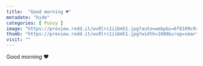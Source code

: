 ```yaml
---
title:  "Good morning ♥️"
metadate: "hide"
categories: [ Pussy ]
image: "https://preview.redd.it/wv8lrc1iibm51.jpg?auto=webp&s=6f8109c9a0a866111061bf9b58d9fb4550de9d02"
thumb: "https://preview.redd.it/wv8lrc1iibm51.jpg?width=1080&crop=smart&auto=webp&s=a3120605bbc8f6fc6cbd81b9fe7c4ccf9ef8646d"
visit: ""
---
```

Good morning ♥️
